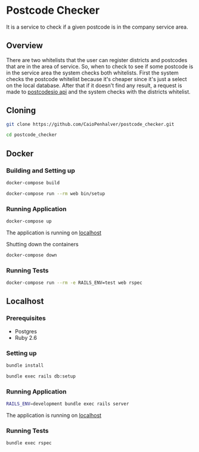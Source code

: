 # Postcode Checker

It is a service to check if a given postcode is in the company service area.

## Overview

There are two whitelists that the user can register districts and postcodes that are in the area of service. So, when to check to see if some postcode is in the service area the system checks both whitelists.
First the system checks the postcode whitelist because it's cheaper since it's just a select on the local database. After that if it doesn't find any result, a request is made to [postcodesio api](http://postcodes.io/) and the system checks with the districts whitelist.

## Cloning

```sh
git clone https://github.com/CaioPenhalver/postcode_checker.git
```
```sh
cd postcode_checker
```

## Docker
### Building and Setting up

```sh
docker-compose build
```
```sh
docker-compose run --rm web bin/setup
```

### Running Application

```sh
docker-compose up
```
The application is running on [localhost](http://localhost:3000)

Shutting down the containers
```sh
docker-compose down
```

### Running Tests

```sh
docker-compose run --rm -e RAILS_ENV=test web rspec
```

## Localhost
### Prerequisites

- Postgres
- Ruby 2.6


### Setting up

```sh
bundle install
```
```sh
bundle exec rails db:setup
```

### Running Application

```sh
RAILS_ENV=development bundle exec rails server
```
The application is running on [localhost](http://localhost:3000)

### Running Tests

```sh
bundle exec rspec
```